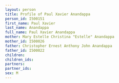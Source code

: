 ```yaml
---
layout: person
title: Profile of Paul Xavier Anandappa
person_id: I500151
first_name: Paul Xavier
last_name: Anandappa
full_name: Paul Xavier Anandappa
mother: Mary Estelle Christina "Estelle" Anandappa
mother_id: I500026
father: Christopher Ernest Anthony John Anandappa
father_id: I500022
children:
children_ids:
partners:
partner_ids:
sex: M
---
```


